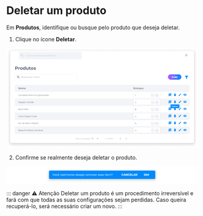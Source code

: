 # Deletar um produto
Em **Produtos**, identifique ou busque pelo produto que deseja deletar.

1. Clique no ícone **Deletar**.

![image](../img/backoffice/products_delete.png)

2. Confirme se realmente deseja deletar o produto.

![image](../img/backoffice/products_delete_confirmation.png)

::: danger ⚠️ <dangerblocktitle>Atenção</dangerblocktitle>
<dangerblocktext>Deletar um produto é um procedimento irreversível e fará com que todas as suas configurações sejam perdidas. Caso queira recuperá-lo, será necessário criar um novo.</dangerblocktext>
:::